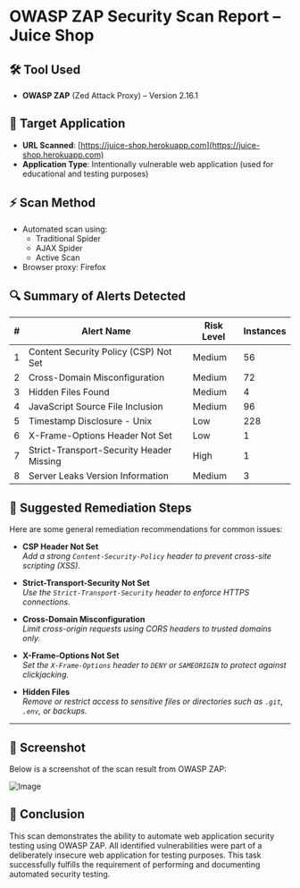 # OWASP ZAP Security Scan Report – Juice Shop

## 🛠 Tool Used
- **OWASP ZAP** (Zed Attack Proxy) – Version 2.16.1

## 🧪 Target Application
- **URL Scanned**: [https://juice-shop.herokuapp.com](https://juice-shop.herokuapp.com)
- **Application Type**: Intentionally vulnerable web application (used for educational and testing purposes)

## ⚡ Scan Method
- Automated scan using:
  - Traditional Spider
  - AJAX Spider
  - Active Scan
- Browser proxy: Firefox

## 🔍 Summary of Alerts Detected

| # | Alert Name                              | Risk Level | Instances |
|---|------------------------------------------|------------|-----------|
| 1 | Content Security Policy (CSP) Not Set    | Medium     | 56        |
| 2 | Cross-Domain Misconfiguration            | Medium     | 72        |
| 3 | Hidden Files Found                       | Medium     | 4         |
| 4 | JavaScript Source File Inclusion         | Medium     | 96        |
| 5 | Timestamp Disclosure - Unix              | Low        | 228       |
| 6 | X-Frame-Options Header Not Set           | Low        | 1         |
| 7 | Strict-Transport-Security Header Missing | High       | 1         |
| 8 | Server Leaks Version Information         | Medium     | 3         |

## 🔧 Suggested Remediation Steps

Here are some general remediation recommendations for common issues:

- **CSP Header Not Set**  
  _Add a strong `Content-Security-Policy` header to prevent cross-site scripting (XSS)._

- **Strict-Transport-Security Not Set**  
  _Use the `Strict-Transport-Security` header to enforce HTTPS connections._

- **Cross-Domain Misconfiguration**  
  _Limit cross-origin requests using CORS headers to trusted domains only._

- **X-Frame-Options Not Set**  
  _Set the `X-Frame-Options` header to `DENY` or `SAMEORIGIN` to protect against clickjacking._

- **Hidden Files**  
  _Remove or restrict access to sensitive files or directories such as `.git`, `.env`, or backups._

---

## 📸 Screenshot

Below is a screenshot of the scan result from OWASP ZAP:

![Image](https://github.com/user-attachments/assets/6b8753cb-254e-438a-a1ab-f4aa0a64a67e)

## 📝 Conclusion

This scan demonstrates the ability to automate web application security testing using OWASP ZAP. All identified vulnerabilities were part of a deliberately insecure web application for testing purposes. This task successfully fulfills the requirement of performing and documenting automated security testing.

